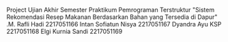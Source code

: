 Project Ujian Akhir Semester Praktikum Pemrograman Terstruktur "Sistem Rekomendasi Resep Makanan Berdasarkan Bahan yang Tersedia di Dapur"
.M. Rafli Hadi	2217051166
Intan Sofiatun Nisya 2217051167
Dyandra Ayu KSP 2217051168
Elgi Kurnia Sandi 2217051169

